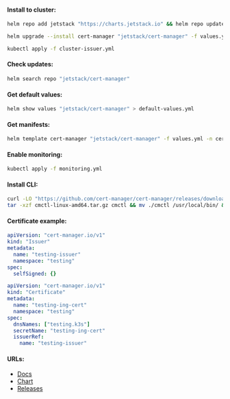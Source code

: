 #### Install to cluster:
```bash
helm repo add jetstack "https://charts.jetstack.io" && helm repo update
```
```bash
helm upgrade --install cert-manager "jetstack/cert-manager" -f values.yml -n cert-manager --version "v1.14.3" --create-namespace
```
```bash
kubectl apply -f cluster-issuer.yml
```

#### Check updates:
```bash
helm search repo "jetstack/cert-manager"
```

#### Get default values:
```bash
helm show values "jetstack/cert-manager" > default-values.yml
```

#### Get manifests:
```bash
helm template cert-manager "jetstack/cert-manager" -f values.yml -n cert-manager --version "v1.14.3" > manifests.yml
```

#### Enable monitoring:
```bash
kubectl apply -f monitoring.yml
```

#### Install CLI:
```bash
curl -LO "https://github.com/cert-manager/cert-manager/releases/download/v${version}/cmctl-linux-amd64.tar.gz" && \
tar -xzf cmctl-linux-amd64.tar.gz cmctl && mv ./cmctl /usr/local/bin/ && rm -f cmctl-linux-amd64.tar.gz
```

#### Certificate example:
```yaml
apiVersion: "cert-manager.io/v1"
kind: "Issuer"
metadata:
  name: "testing-issuer"
  namespace: "testing"
spec:
  selfSigned: {}
```
```yaml
apiVersion: "cert-manager.io/v1"
kind: "Certificate"
metadata:
  name: "testing-ing-cert"
  namespace: "testing"
spec:
  dnsNames: ["testing.k3s"]
  secretName: "testing-ing-cert"
  issuerRef:
    name: "testing-issuer"
```

#### URLs:
- [Docs](https://cert-manager.io/docs/)
- [Chart](https://artifacthub.io/packages/helm/cert-manager/cert-manager)
- [Releases](https://github.com/cert-manager/cert-manager/releases)
